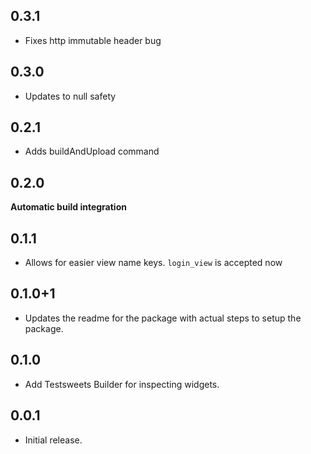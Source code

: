 ## 0.3.1

- Fixes http immutable header bug

## 0.3.0

- Updates to null safety

## 0.2.1

- Adds buildAndUpload command 

## 0.2.0

**Automatic build integration**


## 0.1.1

- Allows for easier view name keys. `login_view` is accepted now

## 0.1.0+1

- Updates the readme for the package with actual steps to setup the package.

## 0.1.0

- Add Testsweets Builder for inspecting widgets.

## 0.0.1

- Initial release.
